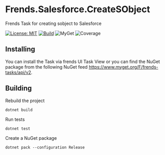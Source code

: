 # Frends.Salesforce.CreateSObject
Frends Task for creating sobject to Salesforce

[![License: MIT](https://img.shields.io/badge/License-MIT-green.svg)](https://opensource.org/licenses/MIT) 
[![Build](https://github.com/FrendsPlatform/Frends.Salesforce/actions/workflows/CreateSObject_build_and_test_on_main.yml/badge.svg)](https://github.com/FrendsPlatform/Frends.Salesforce/actions)
![MyGet](https://img.shields.io/myget/frends-tasks/v/Frends.Salesforce.CreateSObject)
![Coverage](https://app-github-custom-badges.azurewebsites.net/Badge?key=FrendsPlatform/Frends.Salesforce/Frends.Salesforce.CreateSObject|main)

## Installing

You can install the Task via frends UI Task View or you can find the NuGet package from the following NuGet feed
https://www.myget.org/F/frends-tasks/api/v2.

## Building

Rebuild the project

`dotnet build`

Run tests

`dotnet test`

Create a NuGet package

`dotnet pack --configuration Release`
